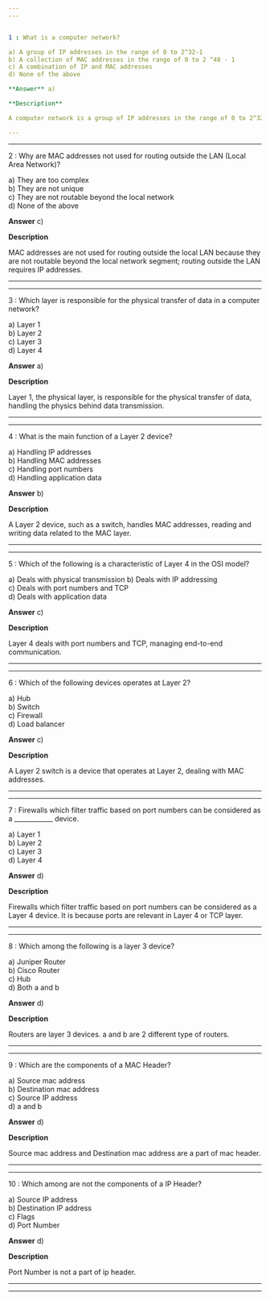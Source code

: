 ```yaml
---  
---  


1 : What is a computer network?  

a) A group of IP addresses in the range of 0 to 2^32-1  
b) A collection of MAC addresses in the range of 0 to 2 ^48 - 1  
c) A combination of IP and MAC addresses  
d) None of the above  

**Answer** a)  

**Description**  

A computer network is a group of IP addresses in the range of 0 to 2^32-1.  

---  
```

---  


2 : Why are MAC addresses not used for routing outside the LAN (Local Area Network)?  

a) They are too complex  
b) They are not unique  
c) They are not routable beyond the local network  
d) None of the above  

**Answer** c)  

**Description**  

MAC addresses are not used for routing outside the local LAN because they are not routable beyond the local network segment; routing outside the LAN requires IP addresses.  

---  
---  


3 : Which layer is responsible for the physical transfer of data in a computer network?  

a) Layer 1  
b) Layer 2  
c) Layer 3  
d) Layer 4  

**Answer** a)  

**Description**  

Layer 1, the physical layer, is responsible for the physical transfer of data, handling the physics behind data transmission.  

---  
---  


4 : What is the main function of a Layer 2 device?  

a) Handling IP addresses  
b) Handling MAC addresses  
c) Handling port numbers  
d) Handling application data  

**Answer** b)  

**Description**  

A Layer 2 device, such as a switch, handles MAC addresses, reading and writing data related to the MAC layer.  

---  
---  


5 : Which of the following is a characteristic of Layer 4 in the OSI model?  

a) Deals with physical transmission
b) Deals with IP addressing  
c) Deals with port numbers and TCP  
d) Deals with application data  

**Answer** c)  

**Description**  

Layer 4 deals with port numbers and TCP, managing end-to-end communication.  

---  
---  


6 : Which of the following devices operates at Layer 2?  

a) Hub  
b) Switch  
c) Firewall  
d) Load balancer  

**Answer** c)  

**Description**  

A Layer 2 switch is a device that operates at Layer 2, dealing with MAC addresses.  

---  
---  


7 : Firewalls which filter traffic based on port numbers can be considered as a ____________ device.  

a) Layer 1  
b) Layer 2  
c) Layer 3  
d) Layer 4  

**Answer** d)  

**Description**  

 Firewalls which filter traffic based on port numbers can be considered as a Layer 4 device. It is because ports are relevant in Layer 4 or TCP layer.  

 ---  
 ---  


8 : Which among the following is a layer 3 device?  

a) Juniper Router  
b) Cisco Router  
c) Hub  
d) Both a and b  

**Answer** d)  

**Description**  

Routers are layer 3 devices. a and b are 2 different type of routers.  

---  
---  


9 : Which are the components of a MAC Header?  

a) Source mac address  
b) Destination mac address  
c) Source IP address  
d) a and b  

**Answer** d)  

**Description**  

Source mac address and Destination mac address are a part of mac header.  

---  
---  


10 : Which among are not the components of a IP Header?  

a) Source IP address  
b) Destination IP address  
c) Flags  
d) Port Number  

**Answer** d)  

**Description**  

Port Number is not a part of ip header.  

---  
---  




 
